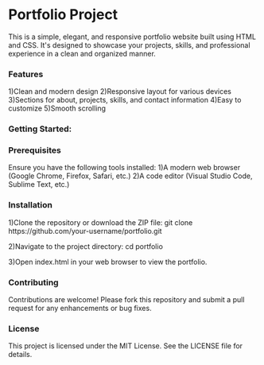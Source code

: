 <h1>Portfolio Project</h1>
This is a simple, elegant, and responsive portfolio website built using HTML and CSS. It's designed to showcase your projects, skills, and professional experience in a clean and organized manner.

<h3>Features</h3>
1)Clean and modern design
2)Responsive layout for various devices
3)Sections for about, projects, skills, and contact information
4)Easy to customize
5)Smooth scrolling

<h3>Getting Started:</h3>
<h3>Prerequisites</h3>

Ensure you have the following tools installed:
1)A modern web browser (Google Chrome, Firefox, Safari, etc.)
2)A code editor (Visual Studio Code, Sublime Text, etc.)

<h3>Installation</h3>
1)Clone the repository or download the ZIP file:
git clone https://github.com/your-username/portfolio.git

2)Navigate to the project directory:
cd portfolio

3)Open index.html in your web browser to view the portfolio.

<h3>Contributing</h3>
Contributions are welcome! Please fork this repository and submit a pull request for any enhancements or bug fixes.

<h3>License</h3>
This project is licensed under the MIT License. See the LICENSE file for details.
